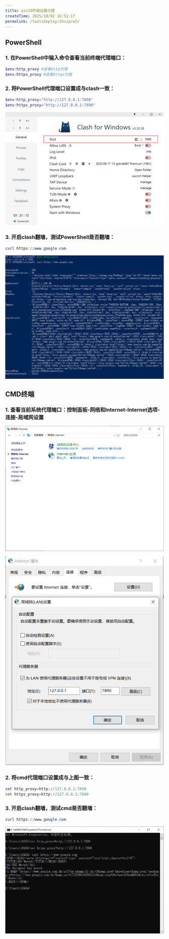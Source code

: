 ```yaml
---
title: win10终端设置代理
createTime: 2025/10/02 16:51:17
permalink: /toolsDeploy/2hvipcw5/
---
```


## PowerShell
### 1. 在PowerShell中输入命令查看当前终端代理端口：

```PowerShell
$env:http_proxy #查看http代理
$env:https_proxy #查看https代理
```

### 2. 将PowerShell代理端口设置成与clash一致：

```PowerShell
$env:http_proxy="http://127.0.0.1:7890"
$env:https_proxy="http://127.0.0.1:7890"
```

![image.png](https://raw.githubusercontent.com/AliceSpring123/img/main/win10终端代理-1.png)

### 3. 开启clash翻墙，测试PowerShell是否翻墙：

```PowerShell
curl https://www.google.com
```

![image.png](https://raw.githubusercontent.com/AliceSpring123/img/main/win10终端代理-2.png)

## CMD终端

### 1. 查看当前系统代理端口：控制面板-网络和Internet-Internet选项-连接-局域网设置

![image.png](https://raw.githubusercontent.com/AliceSpring123/img/main/win10终端代理-3.png)


![image.png](https://raw.githubusercontent.com/AliceSpring123/img/main/win10终端代理-4.png)


### 2. 将cmd代理端口设置成与上图一致：

```PowerShell
set http_proxy=http://127.0.0.1:7890
set https_proxy=http://127.0.0.1:7890
```

### 3. 开启clash翻墙，测试cmd是否翻墙：

```PowerShell
curl https://www.google.com
```

![image.png](https://raw.githubusercontent.com/AliceSpring123/img/main/win10终端代理-5.png)

